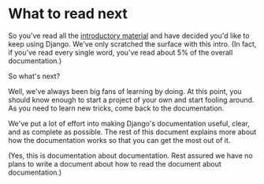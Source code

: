 # What to read next

So you've read all the [introductory material]() <!-- link to Table of Contents on the Django opening README? --> and have decided you'd like to keep using Django. We've only scratched the surface with this intro. (In fact, if you've read every single word, you've read about 5% of the overall documentation.)

So what's next?

Well, we've always been big fans of learning by doing. At this point, you should know enough to start a project of your own and start fooling around. As you need to learn new tricks, come back to the documentation.

We've put a lot of effort into making Django's documentation useful, clear, and as complete as possible. The rest of this document explains more about how the documentation works so that you can get the most out of it.

(Yes, this is documentation about documentation. Rest assured we have no plans to write a document about how to read the document about documentation.)